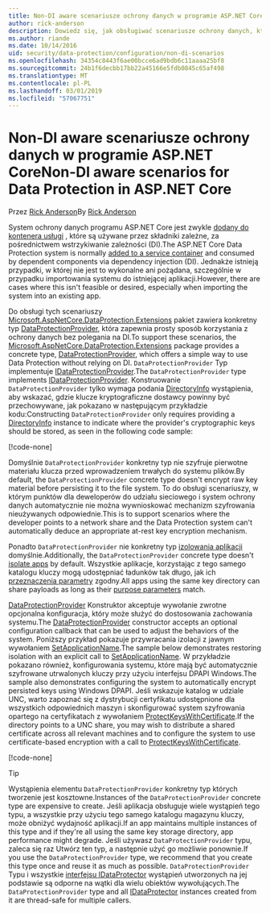 ```yaml
---
title: Non-DI aware scenariusze ochrony danych w programie ASP.NET Core
author: rick-anderson
description: Dowiedz się, jak obsługiwać scenariusze ochrony danych, których nie może lub nie chcesz używać usługę oferowaną przez wstrzykiwanie zależności.
ms.author: riande
ms.date: 10/14/2016
uid: security/data-protection/configuration/non-di-scenarios
ms.openlocfilehash: 34354c8443f6ae00bcce6ad9bdb6c11aaaa25bf8
ms.sourcegitcommit: 24b1f6decbb17bb22a45166e5fdb0845c65af498
ms.translationtype: MT
ms.contentlocale: pl-PL
ms.lasthandoff: 03/01/2019
ms.locfileid: "57067751"
---
```

# <a name="non-di-aware-scenarios-for-data-protection-in-aspnet-core"></a><span data-ttu-id="83fdb-103">Non-DI aware scenariusze ochrony danych w programie ASP.NET Core</span><span class="sxs-lookup"><span data-stu-id="83fdb-103">Non-DI aware scenarios for Data Protection in ASP.NET Core</span></span>

<span data-ttu-id="83fdb-104">Przez [Rick Anderson](https://twitter.com/RickAndMSFT)</span><span class="sxs-lookup"><span data-stu-id="83fdb-104">By [Rick Anderson](https://twitter.com/RickAndMSFT)</span></span>

<span data-ttu-id="83fdb-105">System ochrony danych programu ASP.NET Core jest zwykle [dodany do kontenera usługi](xref:security/data-protection/consumer-apis/overview) , które są używane przez składniki zależne, za pośrednictwem wstrzykiwanie zależności (DI).</span><span class="sxs-lookup"><span data-stu-id="83fdb-105">The ASP.NET Core Data Protection system is normally [added to a service container](xref:security/data-protection/consumer-apis/overview) and consumed by dependent components via dependency injection (DI).</span></span> <span data-ttu-id="83fdb-106">Jednakże istnieją przypadki, w której nie jest to wykonalne ani pożądana, szczególnie w przypadku importowania systemu do istniejącej aplikacji.</span><span class="sxs-lookup"><span data-stu-id="83fdb-106">However, there are cases where this isn't feasible or desired, especially when importing the system into an existing app.</span></span>

<span data-ttu-id="83fdb-107">Do obsługi tych scenariuszy [Microsoft.AspNetCore.DataProtection.Extensions](https://www.nuget.org/packages/Microsoft.AspNetCore.DataProtection.Extensions/) pakiet zawiera konkretny typ [DataProtectionProvider](/dotnet/api/Microsoft.AspNetCore.DataProtection.DataProtectionProvider), która zapewnia prosty sposób korzystania z ochrony danych bez polegania na DI.</span><span class="sxs-lookup"><span data-stu-id="83fdb-107">To support these scenarios, the [Microsoft.AspNetCore.DataProtection.Extensions](https://www.nuget.org/packages/Microsoft.AspNetCore.DataProtection.Extensions/) package provides a concrete type, [DataProtectionProvider](/dotnet/api/Microsoft.AspNetCore.DataProtection.DataProtectionProvider), which offers a simple way to use Data Protection without relying on DI.</span></span> <span data-ttu-id="83fdb-108">`DataProtectionProvider` Typ implementuje [IDataProtectionProvider](/dotnet/api/microsoft.aspnetcore.dataprotection.idataprotectionprovider).</span><span class="sxs-lookup"><span data-stu-id="83fdb-108">The `DataProtectionProvider` type implements [IDataProtectionProvider](/dotnet/api/microsoft.aspnetcore.dataprotection.idataprotectionprovider).</span></span> <span data-ttu-id="83fdb-109">Konstruowanie `DataProtectionProvider` tylko wymaga podania [DirectoryInfo](/dotnet/api/system.io.directoryinfo) wystąpienia, aby wskazać, gdzie klucze kryptograficzne dostawcy powinny być przechowywane, jak pokazano w następującym przykładzie kodu:</span><span class="sxs-lookup"><span data-stu-id="83fdb-109">Constructing `DataProtectionProvider` only requires providing a [DirectoryInfo](/dotnet/api/system.io.directoryinfo) instance to indicate where the provider's cryptographic keys should be stored, as seen in the following code sample:</span></span>

[!code-none[](non-di-scenarios/_static/nodisample1.cs)]

<span data-ttu-id="83fdb-110">Domyślnie `DataProtectionProvider` konkretny typ nie szyfruje pierwotne materiału klucza przed wprowadzeniem trwałych do systemu plików.</span><span class="sxs-lookup"><span data-stu-id="83fdb-110">By default, the `DataProtectionProvider` concrete type doesn't encrypt raw key material before persisting it to the file system.</span></span> <span data-ttu-id="83fdb-111">To do obsługi scenariuszy, w którym punktów dla deweloperów do udziału sieciowego i system ochrony danych automatycznie nie można wywnioskować mechanizm szyfrowania nieużywanych odpowiednie.</span><span class="sxs-lookup"><span data-stu-id="83fdb-111">This is to support scenarios where the developer points to a network share and the Data Protection system can't automatically deduce an appropriate at-rest key encryption mechanism.</span></span>

<span data-ttu-id="83fdb-112">Ponadto `DataProtectionProvider` nie konkretny typ [izolowania aplikacji](xref:security/data-protection/configuration/overview#per-application-isolation) domyślnie.</span><span class="sxs-lookup"><span data-stu-id="83fdb-112">Additionally, the `DataProtectionProvider` concrete type doesn't [isolate apps](xref:security/data-protection/configuration/overview#per-application-isolation) by default.</span></span> <span data-ttu-id="83fdb-113">Wszystkie aplikacje, korzystając z tego samego katalogu kluczy mogą udostępniać ładunków tak długo, jak ich [przeznaczenia parametry](xref:security/data-protection/consumer-apis/purpose-strings) zgodny.</span><span class="sxs-lookup"><span data-stu-id="83fdb-113">All apps using the same key directory can share payloads as long as their [purpose parameters](xref:security/data-protection/consumer-apis/purpose-strings) match.</span></span>

<span data-ttu-id="83fdb-114">[DataProtectionProvider](/dotnet/api/microsoft.aspnetcore.dataprotection.dataprotectionprovider) Konstruktor akceptuje wywołanie zwrotne opcjonalna konfiguracja, który może służyć do dostosowania zachowania systemu.</span><span class="sxs-lookup"><span data-stu-id="83fdb-114">The [DataProtectionProvider](/dotnet/api/microsoft.aspnetcore.dataprotection.dataprotectionprovider) constructor accepts an optional configuration callback that can be used to adjust the behaviors of the system.</span></span> <span data-ttu-id="83fdb-115">Poniższy przykład pokazuje przywracania izolacji z jawnym wywołaniem [SetApplicationName](/dotnet/api/microsoft.aspnetcore.dataprotection.dataprotectionbuilderextensions.setapplicationname).</span><span class="sxs-lookup"><span data-stu-id="83fdb-115">The sample below demonstrates restoring isolation with an explicit call to [SetApplicationName](/dotnet/api/microsoft.aspnetcore.dataprotection.dataprotectionbuilderextensions.setapplicationname).</span></span> <span data-ttu-id="83fdb-116">W przykładzie pokazano również, konfigurowania systemu, które mają być automatycznie szyfrowane utrwalonych kluczy przy użyciu interfejsu DPAPI Windows.</span><span class="sxs-lookup"><span data-stu-id="83fdb-116">The sample also demonstrates configuring the system to automatically encrypt persisted keys using Windows DPAPI.</span></span> <span data-ttu-id="83fdb-117">Jeśli wskazuje katalog w udziale UNC, warto zapoznać się z dystrybucji certyfikatu udostępnione dla wszystkich odpowiednich maszyn i skonfigurować system szyfrowania opartego na certyfikatach z wywołaniem [ProtectKeysWithCertificate](/dotnet/api/microsoft.aspnetcore.dataprotection.dataprotectionbuilderextensions.protectkeyswithcertificate).</span><span class="sxs-lookup"><span data-stu-id="83fdb-117">If the directory points to a UNC share, you may wish to distribute a shared certificate across all relevant machines and to configure the system to use certificate-based encryption with a call to [ProtectKeysWithCertificate](/dotnet/api/microsoft.aspnetcore.dataprotection.dataprotectionbuilderextensions.protectkeyswithcertificate).</span></span>

[!code-none[](non-di-scenarios/_static/nodisample2.cs)]

> [!TIP]
> <span data-ttu-id="83fdb-118">Wystąpienia elementu `DataProtectionProvider` konkretny typ których tworzenie jest kosztowne.</span><span class="sxs-lookup"><span data-stu-id="83fdb-118">Instances of the `DataProtectionProvider` concrete type are expensive to create.</span></span> <span data-ttu-id="83fdb-119">Jeśli aplikacja obsługuje wiele wystąpień tego typu, a wszystkie przy użyciu tego samego katalogu magazynu kluczy, może obniżyć wydajność aplikacji.</span><span class="sxs-lookup"><span data-stu-id="83fdb-119">If an app maintains multiple instances of this type and if they're all using the same key storage directory, app performance might degrade.</span></span> <span data-ttu-id="83fdb-120">Jeśli używasz `DataProtectionProvider` typu, zaleca się raz Utwórz ten typ, a następnie użyć go możliwie ponownie.</span><span class="sxs-lookup"><span data-stu-id="83fdb-120">If you use the `DataProtectionProvider` type, we recommend that you create this type once and reuse it as much as possible.</span></span> <span data-ttu-id="83fdb-121">`DataProtectionProvider` Typu i wszystkie [interfejsu IDataProtector](/dotnet/api/microsoft.aspnetcore.dataprotection.idataprotector) wystąpień utworzonych na jej podstawie są odporne na wątki dla wielu obiektów wywołujących.</span><span class="sxs-lookup"><span data-stu-id="83fdb-121">The `DataProtectionProvider` type and all [IDataProtector](/dotnet/api/microsoft.aspnetcore.dataprotection.idataprotector) instances created from it are thread-safe for multiple callers.</span></span>
